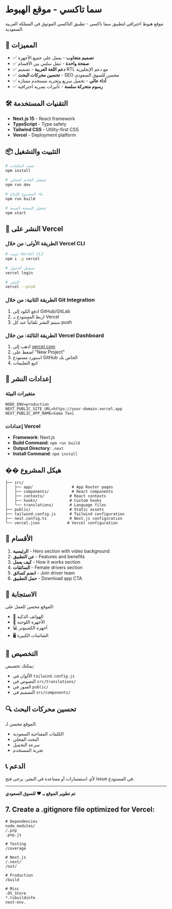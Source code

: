 # سما تاكسي - موقع الهبوط

موقع هبوط احترافي لتطبيق سما تاكسي - تطبيق التاكسي الموثوق في المملكة العربية السعودية.

## 🚀 المميزات

- ✅ **تصميم متجاوب** - يعمل على جميع الأجهزة
- ✅ **صفحة واحدة** - تنقل سلس بين الأقسام
- ✅ **دعم اللغة العربية** - تصميم RTL مع دعم الإنجليزية
- ✅ **تحسين محركات البحث** - SEO محسن للسوق السعودي
- ✅ **أداء عالي** - تحميل سريع وتجربة مستخدم ممتازة
- ✅ **رسوم متحركة سلسة** - تأثيرات بصرية احترافية

## 🛠️ التقنيات المستخدمة

- **Next.js 15** - React framework
- **TypeScript** - Type safety
- **Tailwind CSS** - Utility-first CSS
- **Vercel** - Deployment platform

## 📦 التثبيت والتشغيل

```bash
# تثبيت المكتبات
npm install

# تشغيل الخادم المحلي
npm run dev

# بناء المشروع للإنتاج
npm run build

# تشغيل النسخة المبنية
npm start
```

## 🚀 النشر على Vercel

### الطريقة الأولى: من خلال Vercel CLI

```bash
# تثبيت Vercel CLI
npm i -g vercel

# تسجيل الدخول
vercel login

# النشر
vercel --prod
```

### الطريقة الثانية: من خلال Git Integration

1. ادفع الكود إلى GitHub/GitLab
2. اربط المستودع بـ Vercel
3. سيتم النشر تلقائياً عند كل push

### الطريقة الثالثة: من خلال Vercel Dashboard

1. اذهب إلى [vercel.com](https://vercel.com)
2. اضغط على "New Project"
3. استورد مستودع GitHub الخاص بك
4. اتبع التعليمات

## 🔧 إعدادات النشر

### متغيرات البيئة
```env
NODE_ENV=production
NEXT_PUBLIC_SITE_URL=https://your-domain.vercel.app
NEXT_PUBLIC_APP_NAME=Sama Taxi
```

### إعدادات Vercel
- **Framework**: Next.js
- **Build Command**: `npm run build`
- **Output Directory**: `.next`
- **Install Command**: `npm install`

## �� هيكل المشروع

```
├── src/
│   ├── app/                 # App Router pages
│   ├── components/          # React components
│   ├── contexts/           # React contexts
│   ├── hooks/              # Custom hooks
│   └── translations/       # Language files
├── public/                 # Static assets
├── tailwind.config.js      # Tailwind configuration
├── next.config.ts          # Next.js configuration
└── vercel.json            # Vercel configuration
```

## 🌟 الأقسام

1. **الرئيسية** - Hero section with video background
2. **عن التطبيق** - Features and benefits
3. **كيف يعمل** - How it works section
4. **السائقات** - Female drivers section
5. **انضم كسائق** - Join driver team
6. **حمل التطبيق** - Download app CTA

## 📱 الاستجابة

الموقع محسن للعمل على:
- 📱 الهواتف الذكية
- 📱 الأجهزة اللوحية
- 💻 أجهزة الكمبيوتر
- 🖥️ الشاشات الكبيرة

## 🎨 التخصيص

يمكنك تخصيص:
- الألوان في `tailwind.config.js`
- النصوص في `src/translations/`
- الصور في `public/`
- التصميم في `src/components/`

## 🔍 تحسين محركات البحث

الموقع محسن لـ:
- الكلمات المفتاحية السعودية
- البحث المحلي
- سرعة التحميل
- تجربة المستخدم

## 📞 الدعم

لأي استفسارات أو مساعدة في النشر، يرجى فتح issue في المستودع.

---

**تم تطوير الموقع بـ ❤️ للسوق السعودي**

## 7. Create a .gitignore file optimized for Vercel:

```gitignore:.gitignore
# Dependencies
node_modules/
/.pnp
.pnp.js

# Testing
/coverage

# Next.js
/.next/
/out/

# Production
/build

# Misc
.DS_Store
*.tsbuildinfo
next-env.
```
